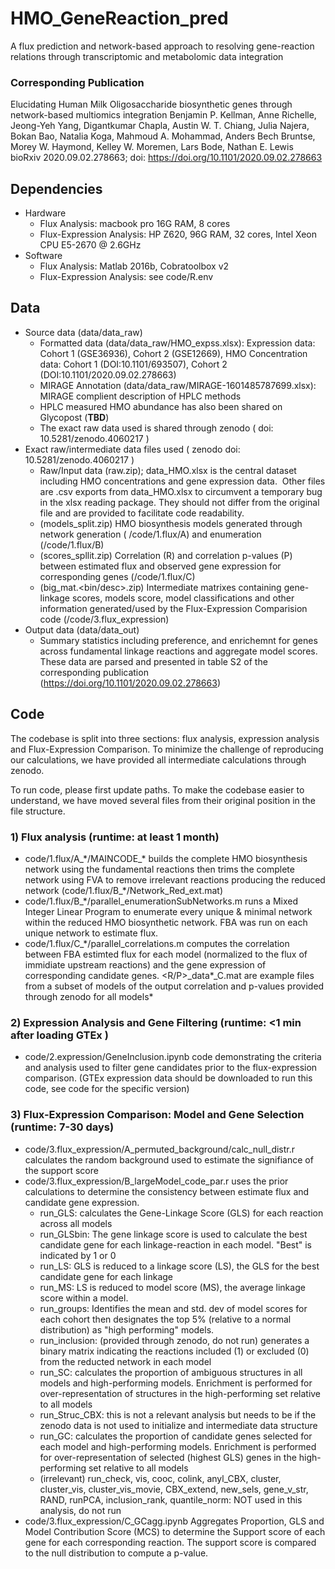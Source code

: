 # HMO_GeneReaction_pred
A flux prediction and network-based approach to resolving gene-reaction relations through transcriptomic and metabolomic data integration

### Corresponding Publication
Elucidating Human Milk Oligosaccharide biosynthetic genes through network-based multiomics integration
Benjamin P. Kellman, Anne Richelle, Jeong-Yeh Yang, Digantkumar Chapla, Austin W. T. Chiang, Julia Najera, Bokan Bao, Natalia Koga, Mahmoud A. Mohammad, Anders Bech Bruntse, Morey W. Haymond, Kelley W. Moremen, Lars Bode, Nathan E. Lewis
bioRxiv 2020.09.02.278663; doi: https://doi.org/10.1101/2020.09.02.278663

## Dependencies
- Hardware
  - Flux Analysis: macbook pro 16G RAM, 8 cores
  - Flux-Expression Analysis: HP Z620, 96G RAM, 32 cores, Intel Xeon CPU E5-2670 @ 2.6GHz
- Software
  - Flux Analysis: Matlab 2016b, Cobratoolbox v2
  - Flux-Expression Analysis: see code/R.env 

## Data
- Source data (data/data_raw)
  - Formatted data (data/data_raw/HMO_expss.xlsx): Expression data: Cohort 1 (GSE36936), Cohort 2 (GSE12669), HMO Concentration data: Cohort 1 (DOI:10.1101/693507), Cohort 2 (DOI:10.1101/2020.09.02.278663)
  - MIRAGE Annotation (data/data_raw/MIRAGE-1601485787699.xlsx): MIRAGE complient description of HPLC methods
  - HPLC measured HMO abundance has also been shared on Glycopost (**TBD**)
  - The exact raw data used is shared through zenodo ( doi: 10.5281/zenodo.4060217 )
- Exact raw/intermediate data files used ( zenodo doi: 10.5281/zenodo.4060217 )
  - Raw/Input data (raw.zip); data_HMO.xlsx is the central dataset including HMO concentrations and gene expression data. 
Other files are .csv exports from data_HMO.xlsx to circumvent a temporary bug in the xlsx reading package. They should not differ from the original file and are provided to facilitate code readability.
  - (models_split.zip) HMO biosynthesis models generated through network generation ( <github>/code/1.flux/A) and enumeration (<github>/code/1.flux/B)
  - (scores_spllit.zip) Correlation (R) and correlation p-values (P) between estimated flux and observed gene expression for corresponding genes (<github>/code/1.flux/C)
  - (big_mat.<bin/desc>.zip) Intermediate matrixes containing gene-linkage scores, models score, model classifications and other information generated/used by the Flux-Expression Comparision code (<github>/code/3.flux_expression)
- Output data (data/data_out)
  - Summary statistics including preference, and enrichemnt for genes across fundamental linkage reactions and aggregate model scores. These data are parsed and presented in table S2 of the corresponding publication (https://doi.org/10.1101/2020.09.02.278663)

## Code
The codebase is split into three sections: flux analysis, expression analysis and Flux-Expression Comparison. To minimize the challenge of reproducing our calculations, we have provided all intermediate calculations through zenodo. 

To run code, please first update paths. To make the codebase easier to understand, we have moved several files from their original position in the file structure.

### 1) Flux analysis (runtime: at least 1 month)
- code/1.flux/A_\*/MAINCODE_\* builds the complete HMO biosynthesis network using the fundamental reactions then trims the complete network using FVA to remove irrelevant reactions producing the reduced network (code/1.flux/B_*/Network_Red_ext.mat)
- code/1.flux/B_\*/parallel_enumerationSubNetworks.m runs a Mixed Integer Linear Program to enumerate every unique & minimal network within the reduced HMO biosynthetic network. FBA was run on each unique network to estimate flux.
- code/1.flux/C_\*/parallel_correlations.m computes the correlation between FBA estimted flux for each model (normalized to the flux of immidiate upstream reactions) and the gene expression of corresponding candidate genes. <R/P>_data*_C.mat are example files from a subset of models of the output correlation and p-values provided through zenodo for all models*

### 2) Expression Analysis and Gene Filtering (runtime: <1 min after loading GTEx )
- code/2.expression/GeneInclusion.ipynb code demonstrating the criteria and analysis used to filter gene candidates prior to the flux-expression comparison. (GTEx expression data should be downloaded to run this code, see code for the specific version)

### 3) Flux-Expression Comparison: Model and Gene Selection (runtime: 7-30 days)
- code/3.flux_expression/A_permuted_background/calc_null_distr.r calculates the random background used to estimate the signifiance of the support score
- code/3.flux_expression/B_largeModel_code_par.r uses the prior calculations to determine the consistency between estimate flux and candidate gene expression.
  - run_GLS: calculates the Gene-Linkage Score (GLS) for each reaction across all models
  - run_GLSbin: The gene linkage score is used to calculate the best candidate gene for each linkage-reaction in each model. "Best" is indicated by 1 or 0
  - run_LS: GLS is reduced to a linkage score (LS), the GLS for the best candidate gene for each linkage
  - run_MS: LS is reduced to model score (MS), the average linkage score within a model.
  - run_groups: Identifies the mean and std. dev of model scores for each cohort then designates the top 5% (relative to a normal distribution) as "high performing" models.
  - run_inclusion: (provided through zenodo, do not run) generates a binary matrix indicating the reactions included (1) or excluded (0) from the reducted network in each model
  - run_SC: calculates the proportion of ambiguous structures in all models and high-performing models. Enrichment is performed for over-representation of structures in the high-performing set relative to all models
  - run_Struc_CBX: this is not a relevant analysis but needs to be if the zenodo data is not used to initialize and intermediate data structure
  - run_GC: calculates the proportion of candidate genes selected for each model and high-performing models. Enrichment is performed for over-representation of selected (highest GLS) genes in the high-performing set relative to all models
  - (irrelevant) run_check, vis, cooc, colink, anyl_CBX, cluster, cluster_vis, cluster_vis_movie, CBX_extend, new_sels, gene_v_str, RAND, runPCA, inclusion_rank, quantile_norm: NOT used in this analysis, do not run
- code/3.flux_expression/C_GCagg.ipynb Aggregates Proportion, GLS and Model Contribution Score (MCS) to determine the Support score of each gene for each corresponding reaction. The support score is compared to the null distribution to compute a p-value.
